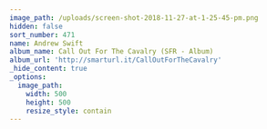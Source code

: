 ```yaml
---
image_path: /uploads/screen-shot-2018-11-27-at-1-25-45-pm.png
hidden: false
sort_number: 471
name: Andrew Swift
album_name: Call Out For The Cavalry (SFR - Album)
album_url: 'http://smarturl.it/CallOutForTheCavalry'
_hide_content: true
_options:
  image_path:
    width: 500
    height: 500
    resize_style: contain
---
```

